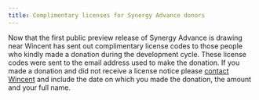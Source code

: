 ```yaml
---
title: Complimentary licenses for Synergy Advance donors
---
```


Now that the first public preview release of Synergy Advance is drawing near Wincent has sent out complimentary license codes to those people who kindly made a donation during the development cycle. These license codes were sent to the email address used to make the donation. If you made a donation and did not receive a license notice please [contact Wincent](http://www.wincent.com/a/contact/mail/) and include the date on which you made the donation, the amount and your full name.

